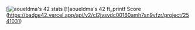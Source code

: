 [![aoueldma's 42 stats](https://badge42.vercel.app/api/v2/cl2jvsvdc00160amh7sn9vfzr/stats?cursusId=21&coalitionId=80)
[![aoueldma's 42 ft_printf Score (https://badge42.vercel.app/api/v2/cl2jvsvdc00160amh7sn9vfzr/project/2541031)
